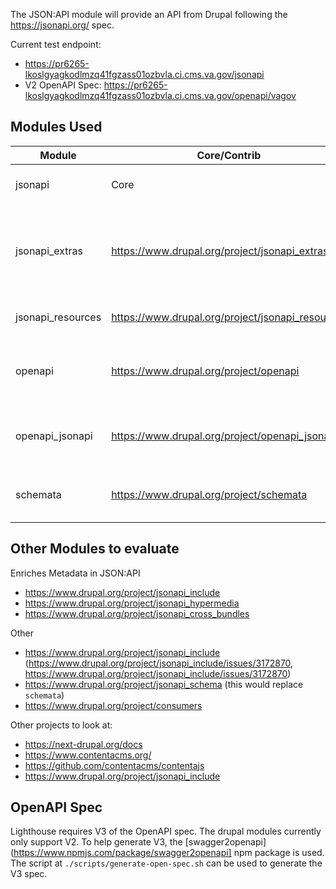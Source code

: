 The JSON:API module will provide an API from Drupal following the https://jsonapi.org/ spec.

Current test endpoint: 
* https://pr6265-lkoslgyagkodlmzq41fgzass01ozbvla.ci.cms.va.gov/jsonapi
* V2 OpenAPI Spec: https://pr6265-lkoslgyagkodlmzq41fgzass01ozbvla.ci.cms.va.gov/openapi/vagov

## Modules Used

| Module            | Core/Contrib                                     | Purpose                                                                                |
|-------------------|--------------------------------------------------|----------------------------------------------------------------------------------------|
| jsonapi           | Core                                             | Provides default JSON:API for all entities in Drupal                                   |
| jsonapi_extras    | https://www.drupal.org/project/jsonapi_extras    | Provides configuration, control and UI for JSON:API. See the module page for examples. |
| jsonapi_resources | https://www.drupal.org/project/jsonapi_resources | Allows for Custom JSON:API routes.                                                     |
| openapi           | https://www.drupal.org/project/openapi           | A framework for generating OpenAPI compliant JSON endpoints.                             |
| openapi_jsonapi   | https://www.drupal.org/project/openapi_jsonapi   | Creates a OpenAPI endpoint for the JSON:API at `/openapi/jsonapi`                      |
| schemata          | https://www.drupal.org/project/schemata          | Provides a JSON:API spec document for Drupal entities.                                 |

## Other Modules to evaluate

Enriches Metadata in JSON:API
* https://www.drupal.org/project/jsonapi_include
* https://www.drupal.org/project/jsonapi_hypermedia
* https://www.drupal.org/project/jsonapi_cross_bundles

Other
* https://www.drupal.org/project/jsonapi_include (https://www.drupal.org/project/jsonapi_include/issues/3172870, https://www.drupal.org/project/jsonapi_include/issues/3172870)
* https://www.drupal.org/project/jsonapi_schema (this would replace `schemata`)
* https://www.drupal.org/project/consumers

Other projects to look at:

* https://next-drupal.org/docs
* https://www.contentacms.org/
* https://github.com/contentacms/contentajs
* https://www.drupal.org/project/jsonapi_include

## OpenAPI Spec

Lighthouse requires V3 of the OpenAPI spec.  The drupal modules currently only support V2.  To help generate V3, the [swagger2openapi](https://www.npmjs.com/package/swagger2openapi] npm package is used.  The script at `./scripts/generate-open-spec.sh` can be used to generate the V3 spec.

